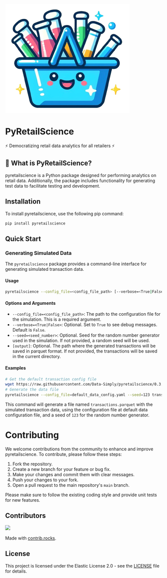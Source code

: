 ![pyretailscience logo](https://raw.githubusercontent.com/Data-Simply/pyretailscience/main/logo.png)

# PyRetailScience

⚡ Democratizing retail data analytics for all retailers ⚡

## 🤔 What is PyRetailScience?

pyretailscience is a Python package designed for performing analytics on retail data. Additionally, the package includes functionality for generating test data to facilitate testing and development.

## Installation

To install pyretailscience, use the following pip command:

```bash
pip install pyretailscience
```

## Quick Start

### Generating Simulated Data

The `pyretailscience` package provides a command-line interface for generating simulated transaction data.

#### Usage

```bash
pyretailscience --config_file=<config_file_path> [--verbose=<True|False>] [--seed=<seed_number>] [output]
```

#### Options and Arguments

- `--config_file=<config_file_path>`: The path to the configuration file for the simulation. This is a required argument.
- `--verbose=<True|False>`: Optional. Set to `True` to see debug messages. Default is `False`.
- `--seed=<seed_number>`: Optional. Seed for the random number generator used in the simulation. If not provided, a random seed will be used.
- `[output]`: Optional. The path where the generated transactions will be saved in parquet format. If not provided, the transactions will be saved in the current directory.

#### Examples

```bash
# Get the default transaction config file
wget https://raw.githubusercontent.com/Data-Simply/pyretailscience/0.3.0/data/default_data_config.yaml
# Generate the data file
pyretailscience --config_file=default_data_config.yaml --seed=123 transactions.parquet
```

This command will generate a file named `transactions.parquet` with the simulated transaction data, using the configuration file at default data configuration file, and a seed of `123` for the random number generator.

# Contributing

We welcome contributions from the community to enhance and improve pyretailscience. To contribute, please follow these steps:

1. Fork the repository.
2. Create a new branch for your feature or bug fix.
3. Make your changes and commit them with clear messages.
4. Push your changes to your fork.
5. Open a pull request to the main repository's `main` branch.

Please make sure to follow the existing coding style and provide unit tests for new features.

## Contributors

<a href="https://github.com/Data-Simply/pyretailscience/graphs/contributors">
  <img src="https://contrib.rocks/image?repo=Data-Simply/pyretailscience" />
</a>

Made with [contrib.rocks](https://contrib.rocks).

## License

This project is licensed under the Elastic License 2.0 - see the [LICENSE](LICENSE) file for details.

